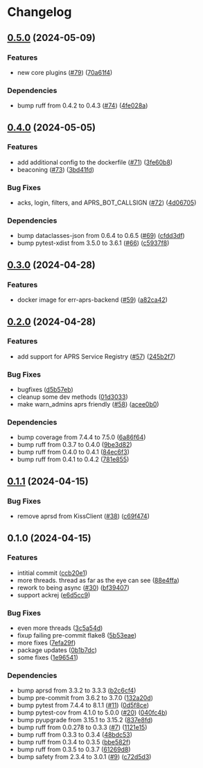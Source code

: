 # Changelog

## [0.5.0](https://github.com/andrewthetechie/err-aprs-backend/compare/v0.4.0...v0.5.0) (2024-05-09)


### Features

* new core plugins ([#79](https://github.com/andrewthetechie/err-aprs-backend/issues/79)) ([70a61f4](https://github.com/andrewthetechie/err-aprs-backend/commit/70a61f44a5e6684a60f592bc7b1bbad4f45fcc71))


### Dependencies

* bump ruff from 0.4.2 to 0.4.3 ([#74](https://github.com/andrewthetechie/err-aprs-backend/issues/74)) ([4fe028a](https://github.com/andrewthetechie/err-aprs-backend/commit/4fe028a78c840c89c359f2814fbfa093f61e286e))

## [0.4.0](https://github.com/andrewthetechie/err-aprs-backend/compare/v0.3.0...v0.4.0) (2024-05-05)


### Features

* add additional config to the dockerfile ([#71](https://github.com/andrewthetechie/err-aprs-backend/issues/71)) ([3fe60b8](https://github.com/andrewthetechie/err-aprs-backend/commit/3fe60b8309b5fee0015f557c2109cae76e6a56aa))
* beaconing ([#73](https://github.com/andrewthetechie/err-aprs-backend/issues/73)) ([3bd41fd](https://github.com/andrewthetechie/err-aprs-backend/commit/3bd41fd5122cf3c5c28fee5687ebcbb10282a774))


### Bug Fixes

* acks, login, filters, and APRS_BOT_CALLSIGN ([#72](https://github.com/andrewthetechie/err-aprs-backend/issues/72)) ([4d06705](https://github.com/andrewthetechie/err-aprs-backend/commit/4d06705b9a9e5f1a43bc4f89e1172125f4520b65))


### Dependencies

* bump dataclasses-json from 0.6.4 to 0.6.5 ([#69](https://github.com/andrewthetechie/err-aprs-backend/issues/69)) ([cfdd3df](https://github.com/andrewthetechie/err-aprs-backend/commit/cfdd3df55a9c0a9140c64a0ba664b14b5497085a))
* bump pytest-xdist from 3.5.0 to 3.6.1 ([#66](https://github.com/andrewthetechie/err-aprs-backend/issues/66)) ([c5937f8](https://github.com/andrewthetechie/err-aprs-backend/commit/c5937f82f8281623271e69f5d31979b60c3a4e0f))

## [0.3.0](https://github.com/andrewthetechie/err-aprs-backend/compare/v0.2.0...v0.3.0) (2024-04-28)


### Features

* docker image for err-aprs-backend ([#59](https://github.com/andrewthetechie/err-aprs-backend/issues/59)) ([a82ca42](https://github.com/andrewthetechie/err-aprs-backend/commit/a82ca425439291b06e9ae0d62162f5fcbe6ec1d1))

## [0.2.0](https://github.com/andrewthetechie/err-aprs-backend/compare/v0.1.1...v0.2.0) (2024-04-28)


### Features

* add support for APRS Service Registry ([#57](https://github.com/andrewthetechie/err-aprs-backend/issues/57)) ([245b2f7](https://github.com/andrewthetechie/err-aprs-backend/commit/245b2f7d3c17e261d8e1d36cd6dd281ef83f2de5))


### Bug Fixes

* bugfixes ([d5b57eb](https://github.com/andrewthetechie/err-aprs-backend/commit/d5b57eb923bd3e003f7e654254ed955cd2439952))
* cleanup some dev methods ([01d3033](https://github.com/andrewthetechie/err-aprs-backend/commit/01d3033e0e918924702dfbf2d95c7271078a1cd3))
* make warn_admins aprs friendly ([#58](https://github.com/andrewthetechie/err-aprs-backend/issues/58)) ([acee0b0](https://github.com/andrewthetechie/err-aprs-backend/commit/acee0b0f703b218bf9663f63858015452023711e))


### Dependencies

* bump coverage from 7.4.4 to 7.5.0 ([6a86f64](https://github.com/andrewthetechie/err-aprs-backend/commit/6a86f64cd056593cd9d35c35f0822a62c28916a3))
* bump ruff from 0.3.7 to 0.4.0 ([9be3d82](https://github.com/andrewthetechie/err-aprs-backend/commit/9be3d8212f00e30f7f78688ecf65f2c86f8f31fe))
* bump ruff from 0.4.0 to 0.4.1 ([84ec6f3](https://github.com/andrewthetechie/err-aprs-backend/commit/84ec6f35935cf78e9f86279289508d4dcbe26124))
* bump ruff from 0.4.1 to 0.4.2 ([781e855](https://github.com/andrewthetechie/err-aprs-backend/commit/781e855fa042d1f5ad5274a28c87d56d3c230f20))

## [0.1.1](https://github.com/andrewthetechie/err-aprs-backend/compare/v0.1.0...v0.1.1) (2024-04-15)


### Bug Fixes

* remove aprsd from KissClient ([#38](https://github.com/andrewthetechie/err-aprs-backend/issues/38)) ([c69f474](https://github.com/andrewthetechie/err-aprs-backend/commit/c69f47464c29f25f91ae84790f3c56aca138911b))

## 0.1.0 (2024-04-15)


### Features

* intitial commit ([ccb20e1](https://github.com/andrewthetechie/err-aprs-backend/commit/ccb20e169df2fa11ca8ac3114ec702c0d03775ff))
* more threads. thread as far as the eye can see ([88e4ffa](https://github.com/andrewthetechie/err-aprs-backend/commit/88e4ffa17dfaa1436843b7471afd74a6a836bf3c))
* rework to being async ([#30](https://github.com/andrewthetechie/err-aprs-backend/issues/30)) ([bf39407](https://github.com/andrewthetechie/err-aprs-backend/commit/bf39407054d97464556566cb4f2afc8f85f4658d))
* support ackrej ([e6d5cc9](https://github.com/andrewthetechie/err-aprs-backend/commit/e6d5cc9bfca8f16cdd6adb04ea9ee21bbc94be22))


### Bug Fixes

* even more threads ([3c5a54d](https://github.com/andrewthetechie/err-aprs-backend/commit/3c5a54d865542304a48dd261e6f77e26c7526765))
* fixup failing pre-commit flake8 ([5b53eae](https://github.com/andrewthetechie/err-aprs-backend/commit/5b53eaeffa03e27257b853157e36192ca7f02547))
* more fixes ([7efa29f](https://github.com/andrewthetechie/err-aprs-backend/commit/7efa29f1677143f85915031f693f8d919bfbd9ed))
* package updates ([0b1b7dc](https://github.com/andrewthetechie/err-aprs-backend/commit/0b1b7dcb8d05ef171bf03418182145e9a71a2eaa))
* some fixes ([1e96541](https://github.com/andrewthetechie/err-aprs-backend/commit/1e965411aea59c1e255eb42bd24c75cbdc6c53e8))


### Dependencies

* bump aprsd from 3.3.2 to 3.3.3 ([b2c6cf4](https://github.com/andrewthetechie/err-aprs-backend/commit/b2c6cf4d74d19211195afccd0dd29c30c1a73d8f))
* bump pre-commit from 3.6.2 to 3.7.0 ([132a20d](https://github.com/andrewthetechie/err-aprs-backend/commit/132a20d63602a85d60d5d63e8d4c9bcac8767fb0))
* bump pytest from 7.4.4 to 8.1.1 ([#11](https://github.com/andrewthetechie/err-aprs-backend/issues/11)) ([0d5f8ce](https://github.com/andrewthetechie/err-aprs-backend/commit/0d5f8ce6506b4ba2cc8a44485f270ed13f58dc4f))
* bump pytest-cov from 4.1.0 to 5.0.0 ([#20](https://github.com/andrewthetechie/err-aprs-backend/issues/20)) ([040fc4b](https://github.com/andrewthetechie/err-aprs-backend/commit/040fc4b0f807b694060c2602a0db6d71117ee841))
* bump pyupgrade from 3.15.1 to 3.15.2 ([837e8fd](https://github.com/andrewthetechie/err-aprs-backend/commit/837e8fd086e8cc9a48d53dc742263c648518c7aa))
* bump ruff from 0.0.278 to 0.3.3 ([#7](https://github.com/andrewthetechie/err-aprs-backend/issues/7)) ([1121e15](https://github.com/andrewthetechie/err-aprs-backend/commit/1121e15619b07ac54c8d61c3c4a36e8cc2ce2533))
* bump ruff from 0.3.3 to 0.3.4 ([48bdc53](https://github.com/andrewthetechie/err-aprs-backend/commit/48bdc53cad9ec4a128725ac71164623271553ac0))
* bump ruff from 0.3.4 to 0.3.5 ([bbe582f](https://github.com/andrewthetechie/err-aprs-backend/commit/bbe582f49fe2fe1371134736d4cd92377134edc5))
* bump ruff from 0.3.5 to 0.3.7 ([61269d8](https://github.com/andrewthetechie/err-aprs-backend/commit/61269d8bb4f5ccb8314578e4a3cedd9cfbbe6dfa))
* bump safety from 2.3.4 to 3.0.1 ([#9](https://github.com/andrewthetechie/err-aprs-backend/issues/9)) ([c72d5d3](https://github.com/andrewthetechie/err-aprs-backend/commit/c72d5d3d924b4adea2065842c36d24e9ba3de9f3))
